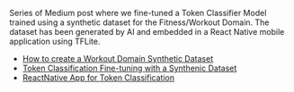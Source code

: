 Series of Medium post where we fine-tuned a Token Classifier Model trained using a synthetic dataset for the Fitness/Workout Domain. 
The dataset has been generated by AI and embedded in a React Native mobile application using TFLite.

- [How to create a Workout Domain Synthetic Dataset](https://alfarruggia.medium.com/ec1140d75085)
- [Token Classification Fine-tuning with a Synthenic Dataset](https://alfarruggia.medium.com/1dc0acb0115d)
- [ReactNative App for Token Classification](https://alfarruggia.medium.com/62cc2cba1a37)



